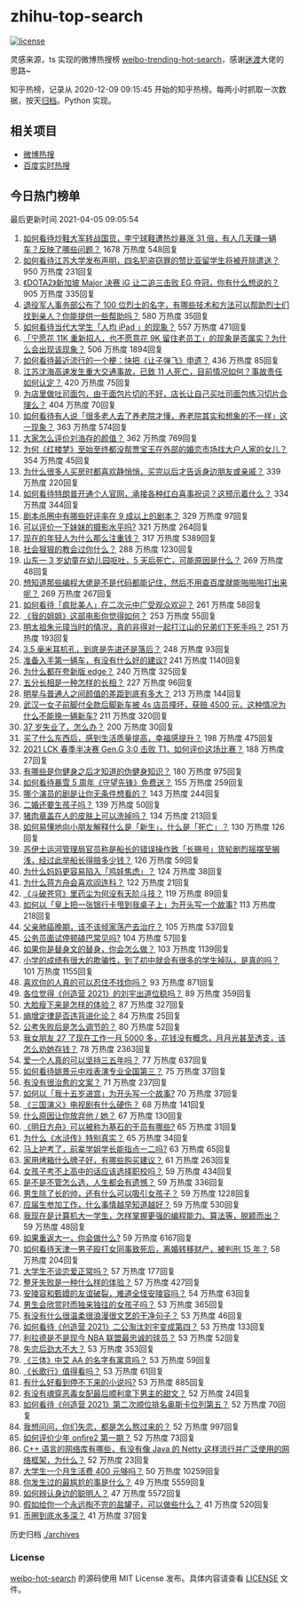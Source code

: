 # zhihu-top-search

[![license](https://img.shields.io/github/license/Arrackisarookie/zhihu-top-search)](https://github.com/Arrackisarookie/zhihu-top-search/blob/master/LICENSE)

灵感来源，ts 实现的微博热搜榜 [weibo-trending-hot-search](https://github.com/justjavac/weibo-trending-hot-search)，感谢[迷渡](https://github.com/justjavac)大佬的思路~

知乎热榜，记录从 2020-12-09 09:15:45 开始的知乎热榜。每两小时抓取一次数据，按天[归档](./archives)。Python 实现。

## 相关项目
+ [微博热搜](https://github.com/Arrackisarookie/weibo-hot-search)
+ [百度实时热搜](https://github.com/Arrackisarookie/baidu-hot-search)

## 今日热门榜单

<!-- Rank Begin -->

最后更新时间 2021-04-05 09:05:54

1. [如何看待炒鞋大军转战国货，李宁球鞋遭热炒暴涨 31 倍，有人几天赚一辆车？反映了哪些问题？](https://www.zhihu.com/question/452737722) 1678 万热度 548回复
1. [如何看待江苏大学发布声明，四名犯盗窃罪的赞比亚留学生将被开除遣送？](https://www.zhihu.com/question/452810851) 950 万热度 231回复
1. [《DOTA2》新加坡 Major 决赛 iG 让二追三击败 EG 夺冠，你有什么想说的？](https://www.zhihu.com/question/452854474) 905 万热度 335回复
1. [退役军人事务部公布了 100 位烈士的名字，有哪些技术和方法可以帮助烈士们找到亲人？你能提供一些帮助吗？](https://www.zhihu.com/question/452345876) 580 万热度 35回复
1. [如何看待当代大学生「人均 iPad 」的现象？](https://www.zhihu.com/question/449381809) 557 万热度 471回复
1. [「宁愿花 11K 重新招人，也不愿意花 9K 留住老员工」的现象是否属实？为什么会出现该现象？](https://www.zhihu.com/question/63878469) 506 万热度 1894回复
1. [如何看待最近流行的一个梗：快把《让子弹飞》申遗？](https://www.zhihu.com/question/452583156) 436 万热度 85回复
1. [江苏沈海高速发生重大交通事故，已致 11 人死亡，目前情况如何？事故责任如何认定？](https://www.zhihu.com/question/452830638) 420 万热度 75回复
1. [为店里做吐司面包，由于面包片切的不好，店长让自己买吐司面包练习切片合理么？](https://www.zhihu.com/question/451729417) 404 万热度 70回复
1. [如何看待有人说「很多老人去了养老院才懂，养老院其实和想象的不一样」这一现象？](https://www.zhihu.com/question/440467400) 363 万热度 574回复
1. [大家怎么评价刘浩存的颜值？](https://www.zhihu.com/question/415082238) 362 万热度 769回复
1. [为何《红楼梦》至始至终都没帮贾宝玉在外部的婚恋市场找大户人家的女儿？](https://www.zhihu.com/question/451981483) 354 万热度 45回复
1. [为什么很多人买房时都喜欢静悄悄，买完以后才告诉身边朋友或亲戚？](https://www.zhihu.com/question/423222976) 339 万热度 220回复
1. [如何看待特朗普开通个人官网，承接各种红白喜事祝词？这预示着什么？](https://www.zhihu.com/question/452171246) 334 万热度 344回复
1. [剧本杀圈中有哪些好评率在 9 成以上的剧本？](https://www.zhihu.com/question/376559705) 329 万热度 97回复
1. [可以评价一下妹妹的摄影水平吗?](https://www.zhihu.com/question/439813572) 321 万热度 264回复
1. [现在的年轻人为什么那么注重钱？](https://www.zhihu.com/question/440570935) 317 万热度 5389回复
1. [社会狠狠的教会过你什么？](https://www.zhihu.com/question/431538148) 288 万热度 1230回复
1. [山东一 3 岁幼童在幼儿园呕吐，5 天后死亡，可能原因是什么？](https://www.zhihu.com/question/452373500) 269 万热度 48回复
1. [想知道那些编程大佬是不是代码都能记住，然后不用查百度就能啪啪啪打出来呢？](https://www.zhihu.com/question/452295496) 269 万热度 267回复
1. [如何看待「疯批美人」在二次元中广受观众欢迎？](https://www.zhihu.com/question/452603572) 261 万热度 58回复
1. [《我的姐姐》这部电影你觉得如何？](https://www.zhihu.com/question/450067672) 253 万热度 55回复
1. [明太祖朱元璋当时的情况，真的非得对一起打江山的兄弟们下死手吗？](https://www.zhihu.com/question/29104367) 251 万热度 193回复
1. [3.5 毫米耳机孔，到底是先进还是落后？](https://www.zhihu.com/question/447810768) 248 万热度 93回复
1. [准备入手第一辆车，有没有什么好的建议?](https://www.zhihu.com/question/378869694) 241 万热度 1140回复
1. [为什么都在夸新版 edge？](https://www.zhihu.com/question/385302999) 240 万热度 325回复
1. [五分长相是一种怎样的长相？](https://www.zhihu.com/question/63256882) 227 万热度 96回复
1. [明星与普通人之间颜值的差距到底有多大？](https://www.zhihu.com/question/63311419) 213 万热度 144回复
1. [武汉一女子前脚付全款后脚新车被 4s 店员撞坏，获赔 4500 元，这种情况为什么不能换一辆新车?](https://www.zhihu.com/question/452428290) 211 万热度 320回复
1. [37 岁失业了，怎么办？](https://www.zhihu.com/question/452583775) 200 万热度 30回复
1. [买了什么东西后，感到生活质量提高，幸福感提升？](https://www.zhihu.com/question/26190592) 198 万热度 475回复
1. [2021 LCK 春季半决赛 Gen.G 3:0 击败 T1，如何评价这场比赛？](https://www.zhihu.com/question/452895502) 188 万热度 27回复
1. [有哪些是你健身之后才知道的伪健身知识？](https://www.zhihu.com/question/303672817) 180 万热度 975回复
1. [如何看待暴雪 5 周年《守望先锋》免费送？](https://www.zhihu.com/question/452493005) 155 万热度 259回复
1. [哪个演员的剧是让你无条件想看的？](https://www.zhihu.com/question/449699393) 143 万热度 244回复
1. [二婚还要生孩子吗？](https://www.zhihu.com/question/449926690) 139 万热度 50回复
1. [猪肉章盖在人的皮肤上可以洗掉吗？](https://www.zhihu.com/question/447167970) 134 万热度 213回复
1. [如何易懂地向小朋友解释什么是「新生」，什么是「死亡」？](https://www.zhihu.com/question/452700050) 130 万热度 126回复
1. [苏伊士运河管理局官员称是船长的错误操作致「长赐号」货轮剧烈摇摆至搁浅，经过此举船长得赔多少钱？](https://www.zhihu.com/question/452670365) 126 万热度 59回复
1. [为什么妈妈更容易陷入「鸡娃焦虑」？](https://www.zhihu.com/question/451871565) 124 万热度 38回复
1. [为什么蒋方舟会喜欢阎连科？](https://www.zhihu.com/question/20783627) 122 万热度 21回复
1. [《斗破苍穹》里药尘为何没有天阶斗技？](https://www.zhihu.com/question/365727369) 119 万热度 89回复
1. [如何以「皇上把一张银行卡甩到我桌子上」为开头写一个故事?](https://www.zhihu.com/question/439189931) 113 万热度 218回复
1. [父亲肺癌晚期，该不该倾家荡产去治疗？](https://www.zhihu.com/question/446433748) 105 万热度 537回复
1. [公务员面试停顿磕巴常见吗?](https://www.zhihu.com/question/448057643) 104 万热度 57回复
1. [如果你是替身文的替身，你会怎么做？](https://www.zhihu.com/question/391074156) 103 万热度 1139回复
1. [小学的成绩有很大的欺骗性，到了初中就会有很多的学生掉队，是真的吗？](https://www.zhihu.com/question/433616847) 101 万热度 1155回复
1. [喜欢你的人真的可以忍住不找你吗？](https://www.zhihu.com/question/433052807) 93 万热度 871回复
1. [各位觉得《创造营 2021》的刘宇出道位稳吗？](https://www.zhihu.com/question/447579155) 89 万热度 359回复
1. [大脸瘦下来是怎样的体验？](https://www.zhihu.com/question/27639846) 87 万热度 327回复
1. [熵增定律是否违背进化论？](https://www.zhihu.com/question/391645572) 84 万热度 25回复
1. [公考失败后是怎么调节的？](https://www.zhihu.com/question/326438778) 80 万热度 52回复
1. [我女朋友 27 了现在工作一月 5000 多，花钱没有概念，月月光甚至透支，该怎么劝她存钱？](https://www.zhihu.com/question/428842571) 78 万热度 2363回复
1. [爱一个人真的可以坚持三五年吗？](https://www.zhihu.com/question/445023515) 77 万热度 637回复
1. [如何看待姚景元中戏表演专业全国第三？](https://www.zhihu.com/question/452242660) 75 万热度 37回复
1. [有没有很治愈的文案？](https://www.zhihu.com/question/442490819) 71 万热度 237回复
1. [如何以「我十五岁进宫」为开头写一个故事?](https://www.zhihu.com/question/444720874) 70 万热度 37回复
1. [《三国演义》电视剧有什么硬伤？](https://www.zhihu.com/question/29442543) 68 万热度 141回复
1. [什么原因让你放弃他 / 她？](https://www.zhihu.com/question/451698546) 67 万热度 130回复
1. [《明日方舟》可以被称为基石的干员有哪些?](https://www.zhihu.com/question/450580829) 65 万热度 31回复
1. [为什么《水浒传》特别真实？](https://www.zhihu.com/question/445932631) 65 万热度 34回复
1. [马上护考了，前辈学姐学长能指点一二吗?](https://www.zhihu.com/question/447884087) 63 万热度 65回复
1. [家用烤箱什么牌子好，有哪些购买建议？](https://www.zhihu.com/question/21756417) 61 万热度 263回复
1. [女孩子考不上高中的话应该选择职校吗？](https://www.zhihu.com/question/450449930) 59 万热度 434回复
1. [是不是不管怎么选，人生都会有遗憾？](https://www.zhihu.com/question/450547306) 59 万热度 336回复
1. [男生除了长的帅，还有什么可以吸引女孩子？](https://www.zhihu.com/question/444408266) 59 万热度 1228回复
1. [应届生参加工作，什么事情越早知道越好？](https://www.zhihu.com/question/407372614) 59 万热度 530回复
1. [我现在是计算机大一学生，怎样掌握更强的编程能力、算法等，脱颖而出？](https://www.zhihu.com/question/444269929) 59 万热度 48回复
1. [如果重返大一，你会做什么?](https://www.zhihu.com/question/324995122) 59 万热度 6167回复
1. [如何看待天津一男子殴打女同事致死后，离婚转移财产，被判刑 15 年？](https://www.zhihu.com/question/452455762) 58 万热度 204回复
1. [大学生不谈恋爱正常吗？](https://www.zhihu.com/question/452069523) 57 万热度 177回复
1. [整牙失败是一种什么样的体验？](https://www.zhihu.com/question/285380876) 57 万热度 427回复
1. [安陵容和甄嬛的友谊破裂，难道全怪安陵容吗？](https://www.zhihu.com/question/451285822) 54 万热度 63回复
1. [男生会欣赏时而独来独往的女孩子吗？](https://www.zhihu.com/question/442714180) 53 万热度 365回复
1. [有没有什么很温柔很浪漫很文艺的干净句子？](https://www.zhihu.com/question/442672375) 53 万热度 46回复
1. [如何看待《创造营 2021》二公淘汰刘宇变成第四？](https://www.zhihu.com/question/452740313) 53 万热度 133回复
1. [利拉德是不是现今 NBA 联盟最忠诚的球员？](https://www.zhihu.com/question/452388234) 53 万热度 52回复
1. [失恋后劲大不大？](https://www.zhihu.com/question/371918832) 53 万热度 353回复
1. [《三体》中艾 AA 的名字有寓意吗？](https://www.zhihu.com/question/263368276) 53 万热度 59回复
1. [《长歌行》值得看吗？](https://www.zhihu.com/question/452477026) 53 万热度 61回复
1. [有什么好看到停不下来的小说吗?](https://www.zhihu.com/question/440502581) 53 万热度 885回复
1. [有没有魂穿恶毒女配最后顺利拿下男主的甜文？](https://www.zhihu.com/question/445174404) 52 万热度 24回复
1. [如何看待《创造营 2021》第二次顺位排名奥斯卡位列第五？](https://www.zhihu.com/question/452740115) 52 万热度 70回复
1. [我想问问，你们失恋，都是怎么熬过来的？](https://www.zhihu.com/question/443250021) 52 万热度 997回复
1. [如何评价少年 onfire2 第一期？](https://www.zhihu.com/question/452798440) 52 万热度 73回复
1. [C++ 语言的网络库有哪些，有没有像 Java 的 Netty 这样流行并广泛使用的网络框架，为什么？](https://www.zhihu.com/question/294343702) 52 万热度 23回复
1. [大学生一个月生活费 400 元够吗？](https://www.zhihu.com/question/40103475) 50 万热度 10259回复
1. [你发生过的最尴尬的事是什么？](https://www.zhihu.com/question/309772647) 49 万热度 5559回复
1. [如何辨认身边的聪明人？](https://www.zhihu.com/question/28484672) 47 万热度 5572回复
1. [假如给你一个永远掏不完的盐罐子，可以做些什么？](https://www.zhihu.com/question/385318446) 41 万热度 520回复
1. [币圈到底水多深？](https://www.zhihu.com/question/283182877) 41 万热度 37回复
<!-- Rank End -->

历史归档 [./archives](./archives)

### License

[weibo-hot-search](https://github.com/Arrackisarookie/zhihu-top-search) 的源码使用 MIT License 发布。具体内容请查看 [LICENSE](./LICENSE) 文件。
